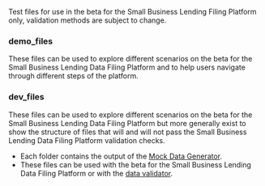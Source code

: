 Test files for use in the beta for the Small Business Lending Filing Platform only, validation methods are subject to change. 

### demo_files

These files can be used to explore different scenarios on the beta for the Small Business Lending Data Filing Platform and to help users navigate through different steps of the platform. 


### dev_files

These files can be used to explore different scenarios on the beta for the Small Business Lending Data Filing Platform but more generally exist to show the structure of files that will and will not pass the Small Business Lending Data Filing Platform validation checks. 

- Each folder contains the output of the [Mock Data Generator](https://github.com/cfpb/regtech-mock-data-generator).
- These files can be used with the beta for the Small Business Lending Data Filing Platform or with the [data validator](https://github.com/cfpb/regtech-data-validator).
